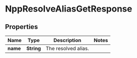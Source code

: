 

# NppResolveAliasGetResponse

## Properties

Name | Type | Description | Notes
------------ | ------------- | ------------- | -------------
**name** | **String** | The resolved alias. | 




